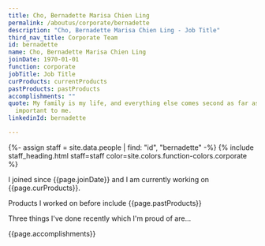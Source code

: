 ```yaml
---
title: Cho, Bernadette Marisa Chien Ling
permalink: /aboutus/corporate/bernadette
description: "Cho, Bernadette Marisa Chien Ling - Job Title"
third_nav_title: Corporate Team
id: bernadette
name: Cho, Bernadette Marisa Chien Ling
joinDate: 1970-01-01
function: corporate
jobTitle: Job Title
curProducts: currentProducts
pastProducts: pastProducts
accomplishments: ""
quote: My family is my life, and everything else comes second as far as what’s
  important to me.
linkedinId: bernadette

---
```


{%- assign staff = site.data.people | find: "id", "bernadette" -%}
{% include staff_heading.html staff=staff color=site.colors.function-colors.corporate %}

<p>I joined since {{page.joinDate}} and I am currently working on {{page.curProducts}}.</p>

<p>Products I worked on before include {{page.pastProducts}}</p>

<p>Three things I've done recently which I'm proud of are...</p>
{{page.accomplishments}}
